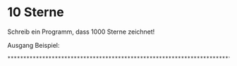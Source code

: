 # 10 Sterne

Schreib ein Programm, dass 1000 Sterne zeichnet!

Ausgang Beispiel:

    ****************************************************************************************************************************************************************************************************************************************************************************************************************************************************************************************************************************************************************************************************************************************************************************************************************************************************************************************************************************************************************************************************************************************************************************************************************************************************************************************************************************************